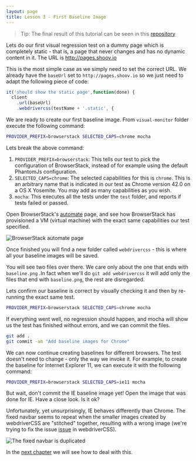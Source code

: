 ```yaml
---
layout: page
title: Lesson 3 - First Baseline Image
---
```


> Tip: The final result of this tutorial can be seen in this [repository](https://github.com/shoov/getting-started-example/blob/master/visual-monitor/test/tests.js)

Lets do our first visual regression test on a dummy page which is completely static - that is, a page that never changes and has no dynamic content in it. The URL is http://pages.shoov.io

This is the most simple case as we simply need to set the correct URL. We already have the `baseUrl` set to `http://pages.shoov.io` so we just need to adapt the following piece of code:


```js
it('should show the static page',function(done) {
  client
    .url(baseUrl)
    .webdrivercss(testName + '.static', {
```

We are ready to create our first baseline image. From `visual-monitor` folder execute the following command:

```bash
PROVIDER_PREFIX=browserstack SELECTED_CAPS=chrome mocha
```

Lets break the above command:

1. `PROVIDER_PREFIX=browserstack`: This tells our test to pick the configuration of BrowserStack, instead of for example using the default PhantomJs configuration.
1. `SELECTED_CAPS=chrome`: The selected capabilities for this is `chrome`. This is an arbitrary name that is indicated in our test as Chrome version 42.0 on a OS X Yosemite. You may add as many capabilities as you wish.
1. `mocha`: This executes all the tests under the `test` folder, and reports if tests failed or passed.

Open BrowserStack's [automate](https://www.browserstack.com/automate) page, and see how BrowserStack has provisioned a VM (virtual machine) with the exact same capabilities our test specified.

![BrowserStack automate page](/assets/images/tutorials/lesson3/automate.jpg)

Once finished you will find a new folder called `webdrivercss` - this is where all your baseline images will be saved.

You will see two files over there. We care only about the one that ends with `baseline.png` .In fact when we'll do `git add webdrivercss` it will add only the files that end with `baseline.png`, the rest are disregarded.

Lets confirm our baseline is correct by visually checking it and then by re-running the exact same test.

```bash
PROVIDER_PREFIX=browserstack SELECTED_CAPS=chrome mocha
```

If everything went well, no regression should happen, and mocha will show us the test has finished without errors, and we can commit the files.

```bash
git add .
git commit -am "Add baseline images for Chrome"
```

We can now continue creating baselines for different browsers. The test doesn't need to change - only the way we invoke it. For example, to create the baseline for Internet Explorer 11, we can execute it with the following command:

```bash
PROVIDER_PREFIX=browserstack SELECTED_CAPS=ie11 mocha
```

But wait, don't commit the IE baseline image yet! Open the image that was done for IE. Have a close look. Is it ok?

Unfortunately, yet unsurprisingly, IE behaves differently than Chrome. The fixed navbar seems to repeat when the smaller images created by webdriverCSS are "stitched" together, resulting with a wrong image (we're trying to fix the issue [issue]((https://github.com/webdriverio/webdrivercss/issues/56)) in webdriverCSS).

![The fixed navbar is duplicated](/assets/images/tutorials/lesson3/ie-fixed-navbar.jpg)

In the [next chapter](/tutorials/lesson4-dynamic-intro/) we will see how to deal with this.
